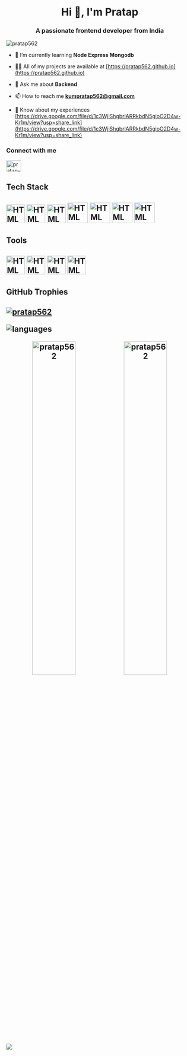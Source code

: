 <h1 align="center">Hi 👋, I'm Pratap</h1>
<h3 align="center">A passionate frontend developer from India</h3>

<p align="left"> <img src="https://komarev.com/ghpvc/?username=pratap562&label=Profile%20views&color=0e75b6&style=flat" alt="pratap562" /> </p>


- 🌱 I’m currently learning **Node Express Mongodb**

- 👨‍💻 All of my projects are available at [https://pratap562.github.io](https://pratap562.github.io)

- 💬 Ask me about **Backend**

- 📫 How to reach me **kumpratap562@gmail.com**

- 📄 Know about my experiences [https://drive.google.com/file/d/1c3WjiShgbrlARRkbdN5gioO2D4w-Kr1m/view?usp=share_link](https://drive.google.com/file/d/1c3WjiShgbrlARRkbdN5gioO2D4w-Kr1m/view?usp=share_link)

<h3 align="left">Connect with me</h3>
<p align="left">
<a href="https://linkedin.com/in/pratap-686a1a214" target="blank"><img align="center" src="https://raw.githubusercontent.com/rahuldkjain/github-profile-readme-generator/master/src/images/icons/Social/linked-in-alt.svg" alt="pratap-686a1a214" height="30" width="40" /></a>
</p>

<h2>Tech Stack<h2/>
  
<img src="https://cdn-icons-png.flaticon.com/512/732/732212.png" style="width:50px" alt="HTML icon"/>
<img src="https://cdn-icons-png.flaticon.com/512/732/732190.png" style="width:50px" alt="HTML icon"/>
<img src="https://cdn-icons-png.flaticon.com/512/5968/5968292.png" style="width:50px" alt="HTML icon"/>
<img src="https://www.vectorlogo.zone/logos/nodejs/nodejs-icon.svg" style="width:55px" alt="HTML icon"/>
<img src="https://faroukchebaiki.live/assets/images/express.png" style="width:55px" alt="HTML icon"/>
<img src="https://cdn.icon-icons.com/icons2/2415/PNG/512/mongodb_original_wordmark_logo_icon_146425.png" style="width:55px" alt="HTML icon"/>
<img src="https://icons-for-free.com/iconfiles/png/512/development+logo+mysql+icon-1320184807686758112.png" style="width:55px" alt="HTML icon"/>
 
  

<h2>Tools<h2/>

<img src="https://www.svgrepo.com/show/331300/aws.svg" style="width:50px" alt="HTML icon"/>
<img src="https://upload.wikimedia.org/wikipedia/commons/thumb/9/9a/Visual_Studio_Code_1.35_icon.svg/768px-Visual_Studio_Code_1.35_icon.svg.png?20210804221519" style="width:50px" alt="HTML icon"/>
<img src="https://upload.wikimedia.org/wikipedia/commons/thumb/3/3f/Git_icon.svg/2048px-Git_icon.svg.png" style="width:50px" alt="HTML icon"/>
<img src="https://www.svgrepo.com/show/35001/github.svg" style="width:50px" alt="HTML icon"/>

<h2> GitHub Trophies <h2/>
  
<p align="left"> <a href="https://github.com/ryo-ma/github-profile-trophy"><img src="https://github-profile-trophy.vercel.app/?username=pratap562" alt="pratap562" /></a> </p>

<img align="center" alt="languages" src="https://github-readme-stats.vercel.app/api/top-langs/?username=pratap562&layout=compact&hide_border=true&theme=radical" />

<p align="center">
  <img width="48%" src="https://github-readme-stats.vercel.app/api?username=pratap562&show_icons=true&locale=en&layout=compact&hide_border=true&theme=radical" alt="pratap562" />

  <img width="48%" src="https://github-readme-streak-stats.herokuapp.com/?user=pratap562&layout=compact&hide_border=true&theme=radical" alt="pratap562" />
</p>
<img src="https://raw.githubusercontent.com/Trilokia/Trilokia/379277808c61ef204768a61bbc5d25bc7798ccf1/bottom_header.svg"/>
